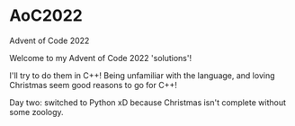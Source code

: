 # AoC2022
Advent of Code 2022 

Welcome to my Advent of Code 2022 'solutions'! 

I'll try to do them in C++! Being unfamiliar with the language, and loving Christmas seem good reasons to go for C++!

Day two: switched to Python xD because Christmas isn't complete without some zoology.

